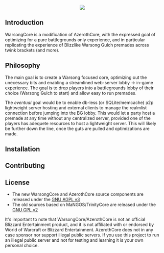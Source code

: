 <p align="center">
  <img src="https://raw.githubusercontent.com/n4ru/warsongcore-azeroth/d96441e757a0cd8cb05fc5486e41d8edb3e2f3b0/wsc.png">
</p>

## Introduction

WarsongCore is a modification of AzerothCore, with the expressed goal of optimizing for a pure battlegrounds only experience, and in particular replicating the experience of Blizzlike Warsong Gulch premades across twink brackets (and more).

## Philosophy

The main goal is to create a Warsong focused core, optimizing out the unecessary bits and enabling a streamlined web-server lobby -> in-game experience. The goal is to drop players into a battlegrounds lobby of their choice (Warsong Gulch to start) and allow easy to run premades.

The *eventual* goal would be to enable db-less (or SQLite/memcache) p2p lightweight server hosting and external clients to manage the realmlist connection before jumping into the BG lobby. This would let a party host a premade at any time without any centralized server, provided one of the players has adequete resources to host a lightweight server. This will likely be further down the line, once the guts are pulled and optimizations are made.

## Installation

## Contributing

## License

- The new WarsongCore and AzerothCore source components are released under the [GNU AGPL v3](https://www.gnu.org/licenses/agpl-3.0.en.html)
- The old sources based on MaNGOS/TrinityCore are released under the [GNU GPL v2](https://www.gnu.org/licenses/old-licenses/gpl-2.0.en.html)

It's important to note that WarsongCore/AzerothCore is not an official Blizzard Entertainment product, and it is not affiliated with or endorsed by World of Warcraft or Blizzard Entertainment. AzerothCore does not in any case sponsor nor support illegal public servers. If you use this project to run an illegal public server and not for testing and learning it is your own personal choice.
